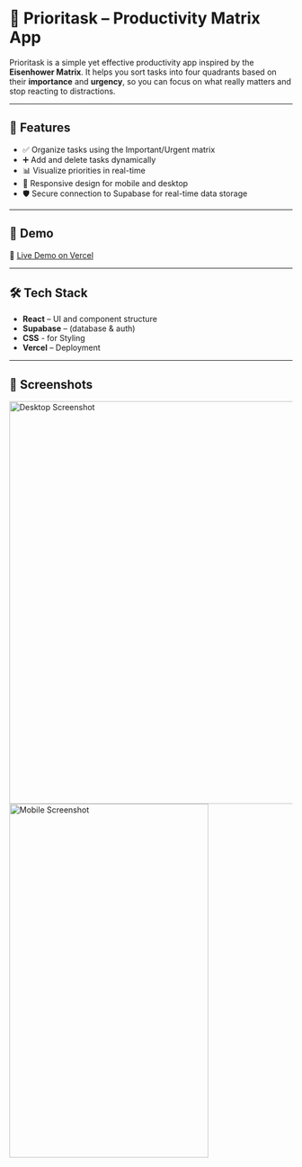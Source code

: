 # 🧠 Prioritask – Productivity Matrix App

Prioritask is a simple yet effective productivity app inspired by the **Eisenhower Matrix**. It helps you sort tasks into four quadrants based on their **importance** and **urgency**, so you can focus on what really matters and stop reacting to distractions.

---

## 📌 Features

- ✅ Organize tasks using the Important/Urgent matrix
- ➕ Add and delete tasks dynamically
- 📊 Visualize priorities in real-time
- 🌙 Responsive design for mobile and desktop
- 🛡️ Secure connection to Supabase for real-time data storage

---

## 🚀 Demo

🔗 [Live Demo on Vercel](https://prioritask-six.vercel.app/)

---

## 🛠️ Tech Stack

- **React** – UI and component structure
- **Supabase** – (database & auth)
- **CSS** - for Styling
- **Vercel** – Deployment

---
## 📸 Screenshots
<img width="1438" height="716" alt="Desktop Screenshot" src="https://github.com/user-attachments/assets/01000e59-e446-41dc-980c-ce7d90de0a19" />
<img width="354" height="629" alt="Mobile Screenshot" src="https://github.com/user-attachments/assets/016396e7-af64-455e-afc5-aeb240787d63" />


